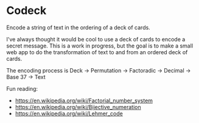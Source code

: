 # Codeck
Encode a string of text in the ordering of a deck of cards.

I've always thought it would be cool to use a deck of cards to encode a secret
message. This is a work in progress, but the goal is to make a small web app to
do the transformation of text to and from an ordered deck of cards.

The encoding process is
Deck -> Permutation -> Factoradic -> Decimal -> Base 37 -> Text

Fun reading:

* https://en.wikipedia.org/wiki/Factorial_number_system
* https://en.wikipedia.org/wiki/Bijective_numeration
* https://en.wikipedia.org/wiki/Lehmer_code
